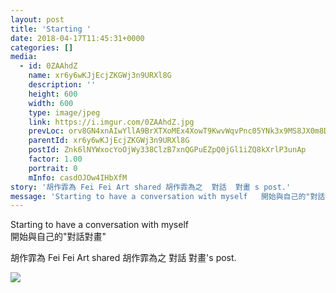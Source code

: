 ```yaml
---
layout: post
title: 'Starting ' 
date: 2018-04-17T11:45:31+0000 
categories: [] 
media:
  - id: 0ZAAhdZ
    name: xr6y6wKJjEcjZKGWj3n9URXl8G
    description: ''   
    height: 600
    width: 600
    type: image/jpeg
    link: https://i.imgur.com/0ZAAhdZ.jpg
    prevLoc: orv8GN4xnAIwYllA9BrXTXoMEx4XowT9KwvWqvPnc05YNk3x9MS8JX0m8DXZizGZ4Eo0v7Fxz6jM2gG4sZA2jxOYxWIKo0wooWAxUy1yPpRQ33CNB9Ggvw3mcGj3yZ17ZwiyOKO92yDQfr5jEmvgDpc3OJ61Kv9Ri5ZpokL5ywcgN75Az3BNHPJKqzwMOjHYXL6X48BDIzQgPLOqkMSyELVZvLyVH5W2zkM2xoTAkBqQYnMgs4Ep1K1nR
    parentId: xr6y6wKJjEcjZKGWj3n9URXl8G
    postId: Znk6lNYWxocYoOjWy338ClzB7xnQGPuEZpQ0jGl1iZQ8kXrlP3unAp
    factor: 1.00
    portrait: 0
    mInfo: casdOJOw4IHbXfM
story: '胡作霏為 Fei Fei Art shared 胡作霏為之  對話  對畫 s post.'  
message: 'Starting to have a conversation with myself   開始與自己的"對話對畫"'  
---
```


Starting to have a conversation with myself  
 開始與自己的"對話對畫"
 
 
[//]: #story:
胡作霏為 Fei Fei Art shared 胡作霏為之  對話  對畫's post.


[//]: #media:  
<a href="https://i.imgur.com/0ZAAhdZ.jpg"><img class="postImage" src="https://i.imgur.com/0ZAAhdZh.jpg" />  
</a>   
